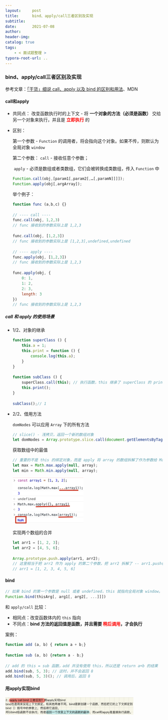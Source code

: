 ```yaml
---
layout:     post
title:      bind、apply/call三者区别及实现
subtitle:  
date:       2021-07-08
author:     
header-img: 
catalog: true
tags:
    - < 面试题整理 >
typora-root-url: ..
---
```


### bind、apply/call三者区别及实现

参考文章：[「干货」细说 call、apply 以及 bind 的区别和用法](https://segmentfault.com/a/1190000018017796)、MDN

#### call和apply

- 共同点： 改变函数执行时的上下文 - 将 **一个对象的方法（必须是函数）** 交给另一个对象来执行，并且是 <span style="color:red">**立即执行**</span> 的

- 区别：

    第一个参数 - `Function` 的调用者，将会指向这个对象。如果不传，则默认为全局对象 `window`

    第二个参数：
    	`call` - 接收任意个参数；

    ​	`apply` - 必须是数组或者类数组，它们会被转换成类数组，传入 `Function` 中

    ```js
    Function.call(obj,[param1[,param2[,…[,paramN]]]]);
    Function.apply(obj[,argArray]);
    ```

    举个例子：

    ```js
    function func (a,b,c) {}
    
    // ---- call ----
    func.call(obj, 1,2,3)
    // func 接收到的参数实际上是 1,2,3
    
    func.call(obj, [1,2,3])
    // func 接收到的参数实际上是 [1,2,3],undefined,undefined
    
    // ---- apply ----
    func.apply(obj, [1,2,3])
    // func 接收到的参数实际上是 1,2,3
    
    func.apply(obj, {
        0: 1,
        1: 2,
        2: 3,
        length: 3
    })
    // func 接收到的参数实际上是 1,2,3
    ```

##### call 和 apply 的使用场景

- 1/2、对象的继承

    ```js
    function superClass () {
        this.a = 1;
        this.print = function () {
            console.log(this.a);
        }
    }
    
    function subClass () {
        superClass.call(this); // 执行函数，this 继承了 superClass 的 print 方法和 a 变量
        this.print();
    }
    
    subClass();// 1
    ```

- 2/2、借用方法

    `domNodes` 可以应用 `Array` 下的所有方法
    
    ```js
    // slice() - 浅拷贝，返回一个新的数组对象
    let domNodes = Array.prototype.slice.call(document.getElementsByTagName("*"));
    ```
    获取数组中的最值
    ```js
    // 重要的不是 this 的绑定对象，而是 apply 将 array 的数组拆解了作为参数给 Math.max
    let max = Math.max.apply(null, array);
    let min = Math.min.apply(null, array);
    ```
    
    <img src="/../img/assets_2019/image-20210712095024074.png" alt="image-20210712095024074" style="zoom:40%;" />
    
    实现两个数组的合并
    
    ```js
    let arr1 = [1, 2, 3];
    let arr2 = [4, 5, 6];
    
    Array.prototype.push.apply(arr1, arr2);
    // 这里相当于把 arr2 作为 apply 的第二个参数，把 arr2 拆解了 -- arr1.push(4,5,6)
    // arr1 = [1, 2, 3, 4, 5, 6]
    ```

#### bind

```js
// 如果 bind 的第一个参数是 null 或者 undefined，this 就指向全局对象 window。
Function.bind(thisArg[, arg1[, arg2[, ...]]])
```

和 `apply/call` 比较：

- 相同点：改变函数体内的 `this` 指向
- 不同点：**bind 方法的返回值是函数，并且需要 <span style="color:red">稍后调用</span>，才会执行**

案例：

```js
function add (a, b) { return a + b;}

function sub (a, b) {return a - b;}

// add 的 this = sub 函数，add 并没有使用 this，所以还是 return a+b 的结果
add.bind(sub, 5, 3); // 这时，并不会返回 8
add.bind(sub, 5, 3)(); // 调用后，返回 8
```

#### 用apply实现bind

<img src="/../img/assets_2019/image-20210712163819701.png" alt="image-20210712163819701" style="zoom:40%;" />



